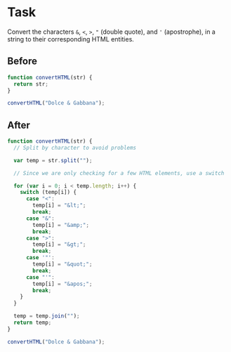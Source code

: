 # Task 

Convert the characters `&`, `<`, `>`, `"` (double quote), and `'` (apostrophe), in a string to their corresponding HTML entities.

## Before

```javascript
function convertHTML(str) {
  return str;
}

convertHTML("Dolce & Gabbana");
```

## After

```javascript
function convertHTML(str) {
  // Split by character to avoid problems

  var temp = str.split("");

  // Since we are only checking for a few HTML elements, use a switch

  for (var i = 0; i < temp.length; i++) {
    switch (temp[i]) {
      case "<":
        temp[i] = "&lt;";
        break;
      case "&":
        temp[i] = "&amp;";
        break;
      case ">":
        temp[i] = "&gt;";
        break;
      case '"':
        temp[i] = "&quot;";
        break;
      case "'":
        temp[i] = "&apos;";
        break;
    }
  }

  temp = temp.join("");
  return temp;
}

convertHTML("Dolce & Gabbana");
```
